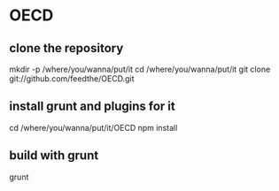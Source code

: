 # OECD
## clone the repository
mkdir -p /where/you/wanna/put/it
cd /where/you/wanna/put/it
git clone git://github.com/feedthe/OECD.git

## install grunt and plugins for it
cd /where/you/wanna/put/it/OECD
npm install

## build with grunt
grunt
